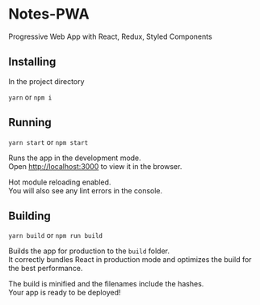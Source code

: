 # Notes-PWA
Progressive Web App with React, Redux, Styled Components

## Installing

In the project directory

`yarn` or `npm i`

## Running
`yarn start` or `npm start`

Runs the app in the development mode.<br>
Open [http://localhost:3000](http://localhost:3000) to view it in the browser.

Hot module reloading enabled.<br>
You will also see any lint errors in the console.

## Building
`yarn build` or `npm run build`

Builds the app for production to the `build` folder.<br>
It correctly bundles React in production mode and optimizes the build for the best performance.

The build is minified and the filenames include the hashes.<br>
Your app is ready to be deployed!